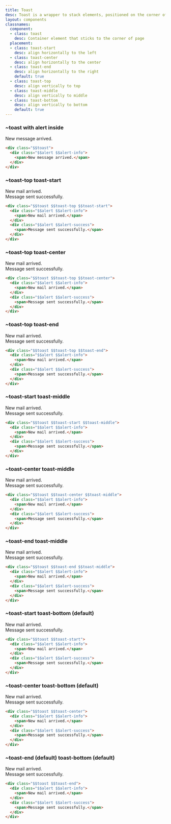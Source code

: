 ```yaml
---
title: Toast
desc: Toast is a wrapper to stack elements, positioned on the corner of page.
layout: components
classnames:
  component:
  - class: toast
    desc: Container element that sticks to the corner of page
  placement:
  - class: toast-start
    desc: align horizontally to the left
  - class: toast-center
    desc: align horizontally to the center
  - class: toast-end
    desc: align horizontally to the right
    default: true
  - class: toast-top
    desc: align vertically to top
  - class: toast-middle
    desc: align vertically to middle
  - class: toast-bottom
    desc: align vertically to bottom
    default: true
---
```


<script>
  import Component from "$components/Component.svelte"
</script>

### ~toast with alert inside
<div class="w-full h-64 relative">
  <div class="toast absolute">
    <div class="alert alert-info">
      <span>New message arrived.</span>
    </div>
  </div>
</div>

```html
<div class="$$toast">
  <div class="$$alert $$alert-info">
    <span>New message arrived.</span>
  </div>
</div>
```


### ~toast-top toast-start
<div class="w-full h-64 relative">
  <div class="toast toast-top toast-start absolute">
    <div class="alert alert-info">
      <span>New mail arrived.</span>
    </div>
    <div class="alert alert-success">
      <span>Message sent successfully.</span>
    </div>
  </div>
</div>

```html
<div class="$$toast $$toast-top $$toast-start">
  <div class="$$alert $$alert-info">
    <span>New mail arrived.</span>
  </div>
  <div class="$$alert $$alert-success">
    <span>Message sent successfully.</span>
  </div>
</div>
```


### ~toast-top toast-center
<div class="w-full h-64 relative">
  <div class="toast toast-top toast-center absolute">
    <div class="alert alert-info">
      <span>New mail arrived.</span>
    </div>
    <div class="alert alert-success">
      <span>Message sent successfully.</span>
    </div>
  </div>
</div>

```html
<div class="$$toast $$toast-top $$toast-center">
  <div class="$$alert $$alert-info">
    <span>New mail arrived.</span>
  </div>
  <div class="$$alert $$alert-success">
    <span>Message sent successfully.</span>
  </div>
</div>
```


### ~toast-top toast-end
<div class="w-full h-64 relative">
  <div class="toast toast-top toast-end absolute">
    <div class="alert alert-info">
      <span>New mail arrived.</span>
    </div>
    <div class="alert alert-success">
      <span>Message sent successfully.</span>
    </div>
  </div>
</div>

```html
<div class="$$toast $$toast-top $$toast-end">
  <div class="$$alert $$alert-info">
    <span>New mail arrived.</span>
  </div>
  <div class="$$alert $$alert-success">
    <span>Message sent successfully.</span>
  </div>
</div>
```


### ~toast-start toast-middle
<div class="w-full h-64 relative">
  <div class="toast toast-start toast-middle absolute">
    <div class="alert alert-info">
      <span>New mail arrived.</span>
    </div>
    <div class="alert alert-success">
      <span>Message sent successfully.</span>
    </div>
  </div>
</div>

```html
<div class="$$toast $$toast-start $$toast-middle">
  <div class="$$alert $$alert-info">
    <span>New mail arrived.</span>
  </div>
  <div class="$$alert $$alert-success">
    <span>Message sent successfully.</span>
  </div>
</div>
```


### ~toast-center toast-middle
<div class="w-full h-64 relative">
  <div class="toast toast-center toast-middle absolute">
    <div class="alert alert-info">
      <span>New mail arrived.</span>
    </div>
    <div class="alert alert-success">
      <span>Message sent successfully.</span>
    </div>
  </div>
</div>

```html
<div class="$$toast $$toast-center $$toast-middle">
  <div class="$$alert $$alert-info">
    <span>New mail arrived.</span>
  </div>
  <div class="$$alert $$alert-success">
    <span>Message sent successfully.</span>
  </div>
</div>
```


### ~toast-end toast-middle
<div class="w-full h-64 relative">
  <div class="toast toast-end toast-middle absolute">
    <div class="alert alert-info">
      <span>New mail arrived.</span>
    </div>
    <div class="alert alert-success">
      <span>Message sent successfully.</span>
    </div>
  </div>
</div>

```html
<div class="$$toast $$toast-end $$toast-middle">
  <div class="$$alert $$alert-info">
    <span>New mail arrived.</span>
  </div>
  <div class="$$alert $$alert-success">
    <span>Message sent successfully.</span>
  </div>
</div>
```


### ~toast-start toast-bottom (default)
<div class="w-full h-64 relative">
  <div class="toast toast-start absolute">
    <div class="alert alert-info">
      <span>New mail arrived.</span>
    </div>
    <div class="alert alert-success">
      <span>Message sent successfully.</span>
    </div>
  </div>
</div>

```html
<div class="$$toast $$toast-start">
  <div class="$$alert $$alert-info">
    <span>New mail arrived.</span>
  </div>
  <div class="$$alert $$alert-success">
    <span>Message sent successfully.</span>
  </div>
</div>
```


### ~toast-center toast-bottom (default)
<div class="w-full h-64 relative">
  <div class="toast toast-center absolute">
    <div class="alert alert-info">
      <span>New mail arrived.</span>
    </div>
    <div class="alert alert-success">
      <span>Message sent successfully.</span>
    </div>
  </div>
</div>

```html
<div class="$$toast $$toast-center">
  <div class="$$alert $$alert-info">
    <span>New mail arrived.</span>
  </div>
  <div class="$$alert $$alert-success">
    <span>Message sent successfully.</span>
  </div>
</div>
```


### ~toast-end (default) toast-bottom (default)
<div class="w-full h-64 relative">
  <div class="toast toast-end absolute">
    <div class="alert alert-info">
      <span>New mail arrived.</span>
    </div>
    <div class="alert alert-success">
      <span>Message sent successfully.</span>
    </div>
  </div>
</div>

```html
<div class="$$toast $$toast-end">
  <div class="$$alert $$alert-info">
    <span>New mail arrived.</span>
  </div>
  <div class="$$alert $$alert-success">
    <span>Message sent successfully.</span>
  </div>
</div>
```
